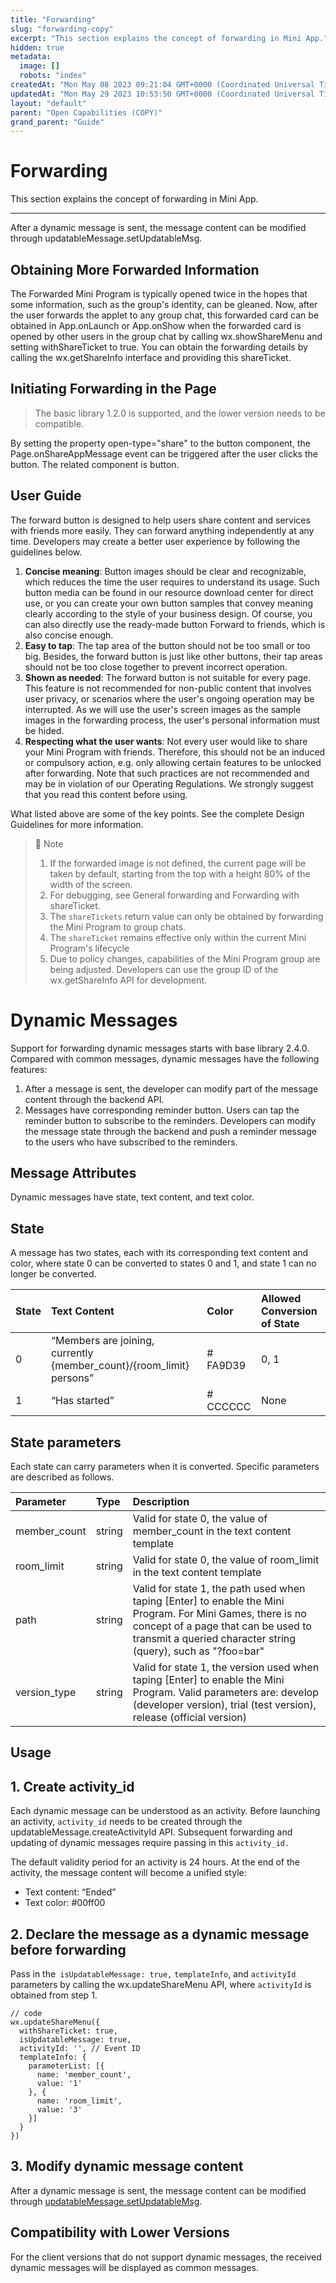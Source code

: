 ```yaml
---
title: "Forwarding"
slug: "forwarding-copy"
excerpt: "This section explains the concept of forwarding in Mini App."
hidden: true
metadata: 
  image: []
  robots: "index"
createdAt: "Mon May 08 2023 09:21:04 GMT+0000 (Coordinated Universal Time)"
updatedAt: "Mon May 29 2023 10:53:50 GMT+0000 (Coordinated Universal Time)"
layout: "default"
parent: "Open Capabilities (COPY)"
grand_parent: "Guide"
---
```

# Forwarding 
This section explains the concept of forwarding in Mini App.

***

After a dynamic message is sent, the message content can be modified through updatableMessage.setUpdatableMsg.

## Obtaining More Forwarded Information

The Forwarded Mini Program is typically opened twice in the hopes that some information, such as the group's identity, can be gleaned. Now, after the user forwards the applet to any group chat, this forwarded card can be obtained in App.onLaunch or App.onShow when the forwarded card is opened by other users in the group chat by calling wx.showShareMenu and setting withShareTicket to true. You can obtain the forwarding details by calling the wx.getShareInfo interface and providing this shareTicket.

## Initiating Forwarding in the Page

> The basic library 1.2.0 is supported, and the lower version needs to be compatible.

By setting the property open-type="share" to the button component, the Page.onShareAppMessage event can be triggered after the user clicks the button. The related component is button.

## User Guide

The forward button is designed to help users share content and services with friends more easily. They can forward anything independently at any time. Developers may create a better user experience by following the guidelines below.

1. **Concise meaning**: Button images should be clear and recognizable, which reduces the time the user requires to understand its usage. Such button media can be found in our resource download center for direct use, or you can create your own button samples that convey meaning clearly according to the style of your business design. Of course, you can also directly use the ready-made button Forward to friends, which is also concise enough.
2. **Easy to tap**: The tap area of the button should not be too small or too big. Besides, the forward button is just like other buttons, their tap areas should not be too close together to prevent incorrect operation.
3. **Shown as needed**: The forward button is not suitable for every page. This feature is not recommended for non-public content that involves user privacy, or scenarios where the user's ongoing operation may be interrupted. As we will use the user's screen images as the sample images in the forwarding process, the user's personal information must be hided.
4. **Respecting what the user wants**: Not every user would like to share your Mini Program with friends. Therefore, this should not be an induced or compulsory action, e.g. only allowing certain features to be unlocked after forwarding. Note that such practices are not recommended and may be in violation of our Operating Regulations. We strongly suggest that you read this content before using.

What listed above are some of the key points. See the complete Design Guidelines for more information.

> 📘 Note
> 
> 1. If the forwarded image is not defined, the current page will be taken by default, starting from the top with a height 80% of the width of the screen.
> 2. For debugging, see General forwarding and Forwarding with shareTicket.
> 3. The `shareTickets` return value can only be obtained by forwarding the Mini Program to group chats.
> 4. The `shareTicket` remains effective only within the current Mini Program's lifecycle
> 5. Due to policy changes, capabilities of the Mini Program group are being adjusted. Developers can use the group ID of the wx.getShareInfo API for development.

# Dynamic Messages

Support for forwarding dynamic messages starts with base library 2.4.0. Compared with common messages, dynamic messages have the following features:

1. After a message is sent, the developer can modify part of the message content through the backend API.
2. Messages have corresponding reminder button. Users can tap the reminder button to subscribe to the reminders. Developers can modify the message state through the backend and push a reminder message to the users who have subscribed to the reminders.

## Message Attributes

Dynamic messages have state, text content, and text color.

## State

A message has two states, each with its corresponding text content and color, where state 0 can be converted to states 0 and 1, and state 1 can no longer be converted.

| State | Text Content                                                         | Color    | Allowed Conversion of State |
| :---- | :------------------------------------------------------------------- | :------- | :-------------------------- |
| 0     | “Members are joining, currently {member_count}/{room_limit} persons” | # FA9D39 | 0, 1                        |
| 1     | “Has started”                                                        | # CCCCCC | None                        |

## State parameters

Each state can carry parameters when it is converted. Specific parameters are described as follows.

| Parameter    | Type   | Description                                                                                                                                                                                                        |
| :----------- | :----- | :----------------------------------------------------------------------------------------------------------------------------------------------------------------------------------------------------------------- |
| member_count | string | Valid for state 0, the value of member_count in the text content template                                                                                                                                          |
| room_limit   | string | Valid for state 0, the value of room_limit in the text content template                                                                                                                                            |
| path         | string | Valid for state 1, the path used when taping [Enter] to enable the Mini Program. For Mini Games, there is no concept of a page that can be used to transmit a queried character string (query), such as "?foo=bar" |
| version_type | string | Valid for state 1, the version used when taping [Enter] to enable the Mini Program. Valid parameters are: develop (developer version), trial (test version), release (official version)                            |

## Usage

## 1. Create activity_id

Each dynamic message can be understood as an activity. Before launching an activity, `activity_id` needs to be created through the updatableMessage.createActivityId API. Subsequent forwarding and updating of dynamic messages require passing in this `activity_id.`

The default validity period for an activity is 24 hours. At the end of the activity, the message content will become a unified style:

- Text content: “Ended”
- Text color: #00ff00

## 2. Declare the message as a dynamic message before forwarding

Pass in the` isUpdatableMessage: true,` `templateInfo`, and `activityId` parameters by calling the wx.updateShareMenu API, where `activityId` is obtained from step 1.

```Text
// code
wx.updateShareMenu({
  withShareTicket: true,
  isUpdatableMessage: true,
  activityId: '', // Event ID
  templateInfo: {
    parameterList: [{
      name: 'member_count',
      value: '1'
    }, {
      name: 'room_limit',
      value: '3'
    }]
  }
})
```

## 3. Modify dynamic message content

After a dynamic message is sent, the message content can be modified through [updatableMessage.setUpdatableMsg](<>).

## Compatibility with Lower Versions

For the client versions that do not support dynamic messages, the received dynamic messages will be displayed as common messages.

